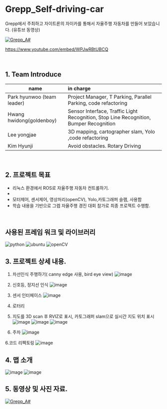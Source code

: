 # Grepp_Self-driving-car
Grepp에서 주최하고 자이트론의 자이카를 통해서 자율주행 자동차를 만들어 보았습니다. (유튜브 동영상)

[![Grepp_A#](http://img.youtube.com/vi/WPJwRBtUBCQ/0.jpg)](https://www.youtube.com/embed/WPJwRBtUBCQ) 

https://www.youtube.com/embed/WPJwRBtUBCQ


<br>

## 1. Team Introduce

| name | in charge |
| ------------ | :-------------------------------------------------- |
| Park hyunwoo (team leader) | Project Manager, T Parking, Parallel Parking, code refactoring |
| Hwang hwidong(goldenboy) | Sensor Interface, Traffic Light Recognition, Stop Line Recognition, Bumper Recognition|
| Lee yongjae | 3D mapping, cartographer slam, Yolo ,code refactoring|
| Kim Hyunji | Avoid obstacles. Rotary Driving|

<br>

## 2. 프로젝트 목표
- 리눅스 환경에서 ROS로 자율주행 자동차 컨트롤하기.
- 
- 모터제어, 센서제어, 영상처리(openCV), Yolo,카토그래퍼 슬램,  사용함
- 학습 내용을 기반으로 그렙 자율주행 경진 대회 참가로 최종 프로젝트 수행함.

<br>

## 사용된 프레임 워크 및 라이브러리

![python](https://img.shields.io/badge/python-2.7.0-orange?logo=python)
![ubuntu](https://img.shields.io/badge/ubuntu-18.04-violet?logo=ubuntu)
![openCV](https://img.shields.io/badge/opencv-skyblue?logo=opencv)

## 3. 프로젝트 상세 내용. 

1. 차선인식 주행하기( canny edge 사용, bird eye view)
![image](https://user-images.githubusercontent.com/81784631/134534783-fb642dec-6312-4189-9aa6-1b1857d56bcf.png)

2. 신호등, 정지선 인식
![image](https://user-images.githubusercontent.com/81784631/134534908-7df00205-5259-4de2-bb9a-45c83f8d2cd3.png)

3. 센서 인터페이스
![image](https://user-images.githubusercontent.com/81784631/134534813-bac9e988-a93e-428d-a36c-d2374691c384.png)

4. 로터리 
5. 지도를 3D scan 후 RVIZ로 표시, 카토그래퍼 slam으로 실시간 지도 위치 표시
![image](https://user-images.githubusercontent.com/81784631/134534845-41419405-f6b9-41c4-95fe-6159b833caba.png)
![image](https://user-images.githubusercontent.com/81784631/134534956-237e57f2-f095-405f-8376-e3ad9a78723b.png)
![image](https://user-images.githubusercontent.com/81784631/134535012-b977c0b9-8113-4623-b742-1ad4bc3a673d.png)

5. 주차 
![image](https://user-images.githubusercontent.com/81784631/134535072-a88fe83d-f72e-4c02-aa27-ed2b10574f19.png)

6.코드 리펙토링
![image](https://user-images.githubusercontent.com/81784631/134535195-c1b6e0bd-b13e-4d1d-a3a7-dae9a95a02a9.png)


## 4. 맵 소개
![image](https://user-images.githubusercontent.com/81784631/134534642-ec9c5b91-3238-453e-8b2f-c941dc66ee9d.png)
![image](https://user-images.githubusercontent.com/81784631/134535106-05cdbe1f-6745-4111-be61-543638ce9ff3.png)


## 5. 동영상 및 사진 자료.
[![Grepp_A#](http://img.youtube.com/vi/WPJwRBtUBCQ/0.jpg)](https://www.youtube.com/embed/WPJwRBtUBCQ) 



